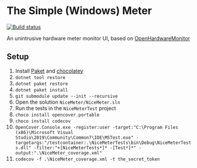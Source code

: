 # The Simple (Windows) Meter

[![Build status](https://ci.appveyor.com/api/projects/status/6g8u1m4cj3574tnp?svg=true)](https://ci.appveyor.com/project/micheled/simple-windows-meter)

An unintrusive hardware meter monitor UI, based on [OpenHardwareMonitor](https://openhardwaremonitor.org/)

## Setup
1. Install [Paket](https://fsprojects.github.io/Paket/get-started.html#NET-Core-preferred) and [chocolatey](https://chocolatey.org/install#individual)
1. `dotnet tool restore`
1. `dotnet paket restore`
1. `dotnet paket install`
1. `git submodule update --init --recursive`
1. Open the solution `NiceMeter/NiceMeter.sln`
1. Run the tests in the `NiceMeterTest` project
1. `choco install opencover.portable`
1. `choco install codecov`
1. `OpenCover.Console.exe -register:user -target:"C:\Program Files (x86)\Microsoft Visual Studio\2019\Community\Common7\IDE\MSTest.exe" -targetargs:"/testcontainer:.\NiceMeterTests\bin\Debug\NiceMeterTests.dll" -filter:"+[NiceMeterTests*]* -[Test*]*" -output:".\NiceMeter_coverage.xml"`
1. `codecov -f .\NiceMeter_coverage.xml -t the_secret_token`
